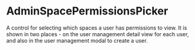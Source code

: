 # AdminSpacePermissionsPicker

A control for selecting which spaces a user has permissions to view. It is shown in two places - on
the user management detail view for each user, and also in the user management modal to create a
user.
